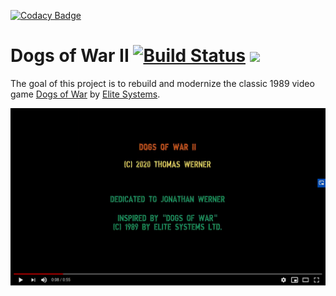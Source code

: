 [![Codacy Badge](https://api.codacy.com/project/badge/Grade/46c30cf8c97447bea87c1517e7b9e565)](https://app.codacy.com/manual/huddeldaddel/dogs-of-war-2?utm_source=github.com&utm_medium=referral&utm_content=huddeldaddel/dogs-of-war-2&utm_campaign=Badge_Grade_Dashboard)
# Dogs of War II [![Build Status](https://dev.azure.com/huddeldaddel/Personal%20Projects/_apis/build/status/huddeldaddel.dogs-of-war-2?branchName=master)](https://dev.azure.com/huddeldaddel/Personal%20Projects/_build/latest?definitionId=9&branchName=master) [![](https://tokei.rs/b1/github/huddeldaddel/dogs-of-war-2)](https://github.com/huddeldaddel/dogs-of-war-2)

The goal of this project is to rebuild and modernize the classic 1989 video game [Dogs of War](https://gamesdb.launchbox-app.com/games/details/41090) by [Elite Systems](http://www.elite-systems.co.uk).

[![Watch the video](images/youtube-first-impression.png)](https://youtu.be/W5dJvoZUGt8)
